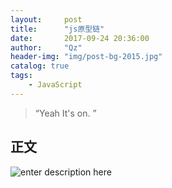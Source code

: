 ```yaml
---
layout:     post
title:      "js原型链"
date:       2017-09-24 20:36:00
author:     "Qz"
header-img: "img/post-bg-2015.jpg"
catalog: true
tags:
    - JavaScript
---
```


> “Yeah It's on. ”


## 正文

![enter description here][1]


  [1]: ./images/prototype-%20chain.png "prototype- chain.png"